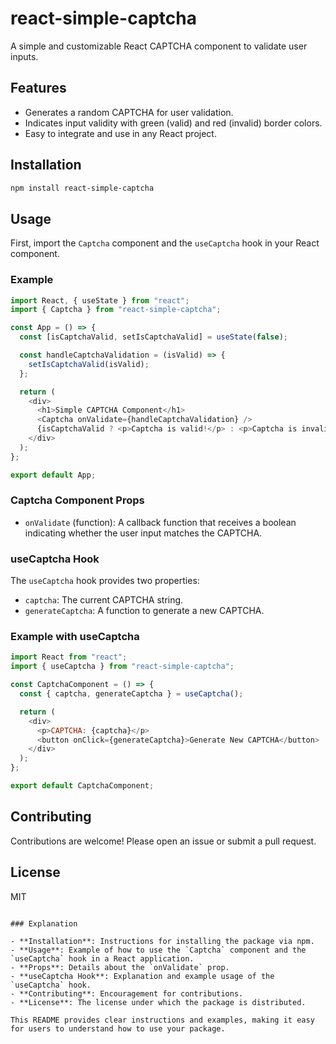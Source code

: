# react-simple-captcha

A simple and customizable React CAPTCHA component to validate user inputs.

## Features

- Generates a random CAPTCHA for user validation.
- Indicates input validity with green (valid) and red (invalid) border colors.
- Easy to integrate and use in any React project.

## Installation

```sh
npm install react-simple-captcha
```

## Usage

First, import the `Captcha` component and the `useCaptcha` hook in your React component.

### Example

```javascript
import React, { useState } from "react";
import { Captcha } from "react-simple-captcha";

const App = () => {
  const [isCaptchaValid, setIsCaptchaValid] = useState(false);

  const handleCaptchaValidation = (isValid) => {
    setIsCaptchaValid(isValid);
  };

  return (
    <div>
      <h1>Simple CAPTCHA Component</h1>
      <Captcha onValidate={handleCaptchaValidation} />
      {isCaptchaValid ? <p>Captcha is valid!</p> : <p>Captcha is invalid!</p>}
    </div>
  );
};

export default App;
```

### Captcha Component Props

- `onValidate` (function): A callback function that receives a boolean indicating whether the user input matches the CAPTCHA.

### useCaptcha Hook

The `useCaptcha` hook provides two properties:

- `captcha`: The current CAPTCHA string.
- `generateCaptcha`: A function to generate a new CAPTCHA.

### Example with useCaptcha

```javascript
import React from "react";
import { useCaptcha } from "react-simple-captcha";

const CaptchaComponent = () => {
  const { captcha, generateCaptcha } = useCaptcha();

  return (
    <div>
      <p>CAPTCHA: {captcha}</p>
      <button onClick={generateCaptcha}>Generate New CAPTCHA</button>
    </div>
  );
};

export default CaptchaComponent;
```

## Contributing

Contributions are welcome! Please open an issue or submit a pull request.

## License

MIT

```

### Explanation

- **Installation**: Instructions for installing the package via npm.
- **Usage**: Example of how to use the `Captcha` component and the `useCaptcha` hook in a React application.
- **Props**: Details about the `onValidate` prop.
- **useCaptcha Hook**: Explanation and example usage of the `useCaptcha` hook.
- **Contributing**: Encouragement for contributions.
- **License**: The license under which the package is distributed.

This README provides clear instructions and examples, making it easy for users to understand how to use your package.
```
